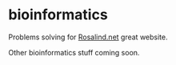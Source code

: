 # bioinformatics

Problems solving for [Rosalind.net](https://www.rosalind.net) great website.

Other bioinformatics stuff coming soon.
